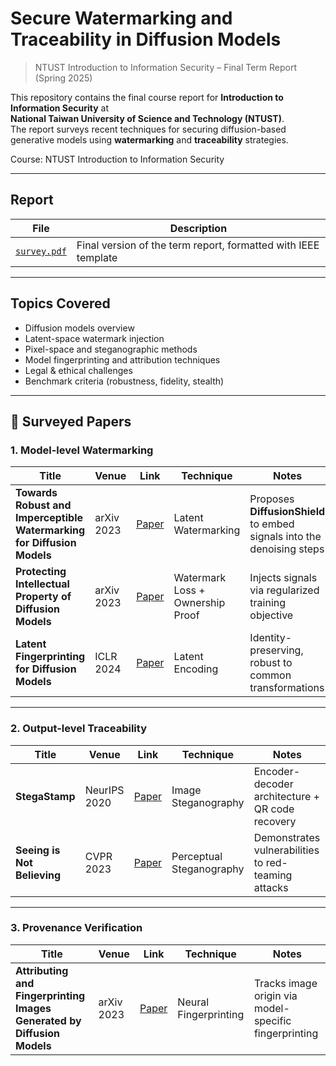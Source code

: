 # Secure Watermarking and Traceability in Diffusion Models
> NTUST Introduction to Information Security – Final Term Report (Spring 2025)

This repository contains the final course report for **Introduction to Information Security** at  
**National Taiwan University of Science and Technology (NTUST)**.  
The report surveys recent techniques for securing diffusion-based generative models using **watermarking** and **traceability** strategies.

Course: NTUST Introduction to Information Security

---

## Report

| File | Description |
|------|-------------|
| [`survey.pdf`](./survey.pdf) | Final version of the term report, formatted with IEEE template |
  
---

## Topics Covered

- Diffusion models overview 
- Latent-space watermark injection
- Pixel-space and steganographic methods
- Model fingerprinting and attribution techniques
- Legal & ethical challenges
- Benchmark criteria (robustness, fidelity, stealth)

---

## 📄 Surveyed Papers

### 1. Model-level Watermarking
| Title | Venue | Link | Technique | Notes |
|-------|-------|------|-----------|-------|
| **Towards Robust and Imperceptible Watermarking for Diffusion Models** | arXiv 2023 | [Paper](https://arxiv.org/abs/2306.05153) | Latent Watermarking | Proposes **DiffusionShield** to embed signals into the denoising steps |
| **Protecting Intellectual Property of Diffusion Models** | arXiv 2023 | [Paper](https://arxiv.org/abs/2301.11609) | Watermark Loss + Ownership Proof | Injects signals via regularized training objective |
| **Latent Fingerprinting for Diffusion Models** | ICLR 2024 | [Paper](https://openreview.net/forum?id=...) | Latent Encoding | Identity-preserving, robust to common transformations |

---

### 2. Output-level Traceability
| Title | Venue | Link | Technique | Notes |
|-------|-------|------|-----------|-------|
| **StegaStamp** | NeurIPS 2020 | [Paper](https://arxiv.org/abs/2003.05523) | Image Steganography | Encoder-decoder architecture + QR code recovery |
| **Seeing is Not Believing** | CVPR 2023 | [Paper](https://arxiv.org/abs/2303.11374) | Perceptual Steganography | Demonstrates vulnerabilities to red-teaming attacks |

---

### 3. Provenance Verification
| Title | Venue | Link | Technique | Notes |
|-------|-------|------|-----------|-------|
| **Attributing and Fingerprinting Images Generated by Diffusion Models** | arXiv 2023 | [Paper](https://arxiv.org/abs/2305.20025) | Neural Fingerprinting | Tracks image origin via model-specific fingerprinting |


